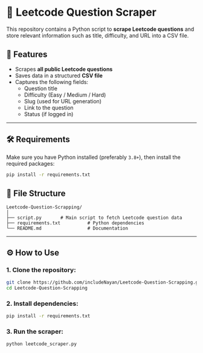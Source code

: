 # 📘 Leetcode Question Scraper

This repository contains a Python script to **scrape Leetcode questions** and store relevant information such as title, difficulty, and URL into a CSV file.

## 🚀 Features

- Scrapes **all public Leetcode questions**
- Saves data in a structured **CSV file**
- Captures the following fields:
  - Question title
  - Difficulty (Easy / Medium / Hard)
  - Slug (used for URL generation)
  - Link to the question
  - Status (if logged in)

---

## 🛠 Requirements

Make sure you have Python installed (preferably `3.8+`), then install the required packages:

```bash
pip install -r requirements.txt
```

## 📂 File Structure

```
Leetcode-Question-Scrapping/
│
├── script.py       # Main script to fetch Leetcode question data
├── requirements.txt          # Python dependencies
└── README.md                 # Documentation
```

---

## ⚙️ How to Use

### 1. Clone the repository:
```bash
git clone https://github.com/includeNayan/Leetcode-Question-Scrapping.git
cd Leetcode-Question-Scrapping
```

### 2. Install dependencies:
```bash
pip install -r requirements.txt
```

### 3. Run the scraper:
```bash
python leetcode_scraper.py
```
